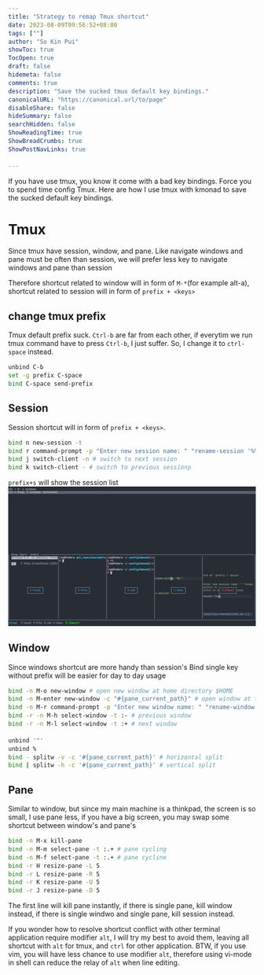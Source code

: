 ```yaml
---
title: "Strategy to remap Tmux shortcut"
date: 2023-08-09T09:56:52+08:00
tags: [""]
author: "So Kin Pui"
showToc: true
TocOpen: true
draft: false
hidemeta: false
comments: true
description: "Save the sucked tmux default key bindings."
canonicalURL: "https://canonical.url/to/page"
disableShare: false
hideSummary: false
searchHidden: false
ShowReadingTime: true
ShowBreadCrumbs: true
ShowPostNavLinks: true

---
```


If you have use tmux, you know it come with a bad key bindings. Force you to spend time config Tmux. Here are how I use tmux with kmonad to save the sucked default key bindings.

# Tmux
Since tmux have session, window, and pane. Like navigate windows and pane must be often than session, we will prefer less key to navigate windows and pane than session

Therefore shortcut related to window will in form of `M-*`(for example alt-a), shortcut related to session will in form of `prefix + <keys>`

## change tmux prefix
Tmux default prefix suck. `Ctrl-b` are far from each other, if everytim we run tmux command have to press `Ctrl-b`, I just suffer. So, I change it to `ctrl-space` instead.
```sh
unbind C-b
set -g prefix C-space 
bind C-space send-prefix 
```

## Session
Session shortcut will in form of `prefix + <keys>`.
```sh
bind n new-session -t
bind r command-prompt -p "Enter new session name: " "rename-session '%%'"
bind j switch-client -n # switch to next session
bind k switch-client - # switch to previous sessionp
```
`prefix+s` will show the session list
![tmux-session-list](img/tmux-session-list.png)

## Window
Since windows shortcut are more handy than session's
Bind single key without prefix will be easier for day to day usage
```sh
bind -n M-o new-window # open new window at home directory $HOME
bind -n M-enter new-window -c "#{pane_current_path}" # open window at the same directory as current pane
bind -n M-r command-prompt -p "Enter new window name: " "rename-window '%%'"
bind -r -n M-h select-window -t :- # previous window
bind -r -n M-l select-window -t :+ # next window

unbind '"'
unbind %
bind - splitw -v -c '#{pane_current_path}' # horizontal split 
bind | splitw -h -c '#{pane_current_path}' # vertical split
```

## Pane
Similar to window, but since my main machine is a thinkpad, the screen is so small, I use pane less, if you have a big screen, you may swap some shortcut between window's and pane's
```sh
bind -n M-x kill-pane
bind -n M-m select-pane -t :.+ # pane cycling
bind -n M-f select-pane -t :.+ # pane cycline 
bind -r H resize-pane -L 5
bind -r L resize-pane -R 5 
bind -r K resize-pane -U 5  
bind -r J resize-pane -D 5
```
The first line will kill pane instantly, if there is single pane, kill window instead, if there is single windwo and single pane, kill session instead.

If you wonder how to resolve shortcut conflict with other terminal application require modifier `alt`, I will try my best to avoid them, leaving all shortcut with `alt` for tmux, and `ctrl` for other application. BTW, if you use vim, you will have less chance to use modifier `alt`, therefore using vi-mode in shell can reduce the relay of `alt` when line editing.
